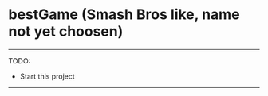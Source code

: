 # bestGame (Smash Bros like, name not yet choosen)

--------------------------------------
TODO:
  * Start this project
--------------------------------------
